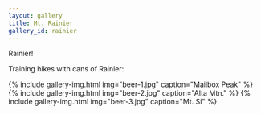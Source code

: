 ```yaml
---
layout: gallery
title: Mt. Rainier
gallery_id: rainier
---
```


Rainier!

Training hikes with cans of Rainier:

<div class="image-gallery">
{% include gallery-img.html img="beer-1.jpg" caption="Mailbox Peak" %}
{% include gallery-img.html img="beer-2.jpg" caption="Alta Mtn." %}
{% include gallery-img.html img="beer-3.jpg" caption="Mt. Si" %}
</div>
